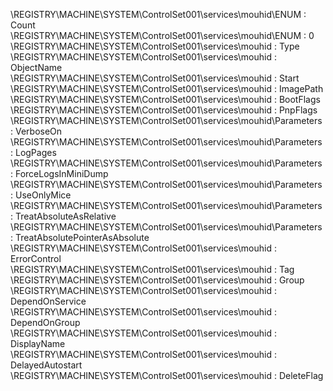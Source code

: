 \REGISTRY\MACHINE\SYSTEM\ControlSet001\services\mouhid\ENUM : Count  
\REGISTRY\MACHINE\SYSTEM\ControlSet001\services\mouhid\ENUM : 0  
\REGISTRY\MACHINE\SYSTEM\ControlSet001\services\mouhid : Type  
\REGISTRY\MACHINE\SYSTEM\ControlSet001\services\mouhid : ObjectName  
\REGISTRY\MACHINE\SYSTEM\ControlSet001\services\mouhid : Start  
\REGISTRY\MACHINE\SYSTEM\ControlSet001\services\mouhid : ImagePath  
\REGISTRY\MACHINE\SYSTEM\ControlSet001\services\mouhid : BootFlags  
\REGISTRY\MACHINE\SYSTEM\ControlSet001\services\mouhid : PnpFlags  
\REGISTRY\MACHINE\SYSTEM\ControlSet001\services\mouhid\Parameters : VerboseOn  
\REGISTRY\MACHINE\SYSTEM\ControlSet001\services\mouhid\Parameters : LogPages  
\REGISTRY\MACHINE\SYSTEM\ControlSet001\services\mouhid\Parameters : ForceLogsInMiniDump  
\REGISTRY\MACHINE\SYSTEM\ControlSet001\services\mouhid\Parameters : UseOnlyMice  
\REGISTRY\MACHINE\SYSTEM\ControlSet001\services\mouhid\Parameters : TreatAbsoluteAsRelative  
\REGISTRY\MACHINE\SYSTEM\ControlSet001\services\mouhid\Parameters : TreatAbsolutePointerAsAbsolute  
\REGISTRY\MACHINE\SYSTEM\ControlSet001\services\mouhid : ErrorControl  
\REGISTRY\MACHINE\SYSTEM\ControlSet001\services\mouhid : Tag  
\REGISTRY\MACHINE\SYSTEM\ControlSet001\services\mouhid : Group  
\REGISTRY\MACHINE\SYSTEM\ControlSet001\services\mouhid : DependOnService  
\REGISTRY\MACHINE\SYSTEM\ControlSet001\services\mouhid : DependOnGroup  
\REGISTRY\MACHINE\SYSTEM\ControlSet001\services\mouhid : DisplayName  
\REGISTRY\MACHINE\SYSTEM\ControlSet001\services\mouhid : DelayedAutostart  
\REGISTRY\MACHINE\SYSTEM\ControlSet001\services\mouhid : DeleteFlag  
